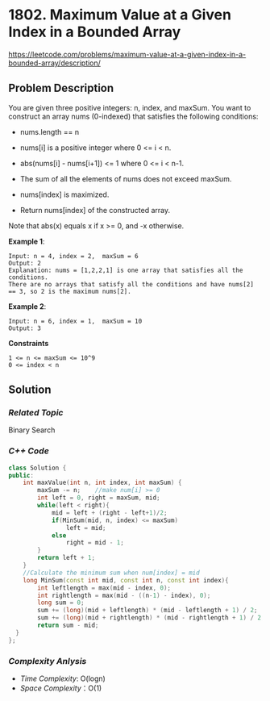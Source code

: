 # 1802. Maximum Value at a Given Index in a Bounded Array
https://leetcode.com/problems/maximum-value-at-a-given-index-in-a-bounded-array/description/

## Problem Description

You are given three positive integers: n, index, and maxSum. You want to construct an array nums (0-indexed) that satisfies the following conditions:

- nums.length == n

- nums[i] is a positive integer where 0 <= i < n.

- abs(nums[i] - nums[i+1]) <= 1 where 0 <= i < n-1.

- The sum of all the elements of nums does not exceed maxSum.

- nums[index] is maximized.

- Return nums[index] of the constructed array.

Note that abs(x) equals x if x >= 0, and -x otherwise.


**Example 1**:
```
Input: n = 4, index = 2,  maxSum = 6
Output: 2
Explanation: nums = [1,2,2,1] is one array that satisfies all the conditions.
There are no arrays that satisfy all the conditions and have nums[2] == 3, so 2 is the maximum nums[2].
```
**Example 2**:
```
Input: n = 6, index = 1,  maxSum = 10
Output: 3
```

**Constraints**
```
1 <= n <= maxSum <= 10^9
0 <= index < n
```

## Solution

### _Related Topic_
   Binary Search

### _C++ Code_
```cpp
class Solution {
public:
    int maxValue(int n, int index, int maxSum) {
        maxSum -= n;    //make num[i] >= 0
        int left = 0, right = maxSum, mid;
        while(left < right){
            mid = left + (right - left+1)/2;
            if(MinSum(mid, n, index) <= maxSum)
                left = mid;
            else
                right = mid - 1;
        }
        return left + 1;
    }
    //Calculate the minimum sum when num[index] = mid
    long MinSum(const int mid, const int n, const int index){
        int leftlength = max(mid - index, 0);
        int rightlength = max(mid - ((n-1) - index), 0);
        long sum = 0;
        sum += (long)(mid + leftlength) * (mid - leftlength + 1) / 2;
        sum += (long)(mid + rightlength) * (mid - rightlength + 1) / 2;
        return sum - mid;
  }
};
```

### _Complexity Anlysis_
- _Time Complexity_: O(logn)
- _Space Complexity_：O(1)
